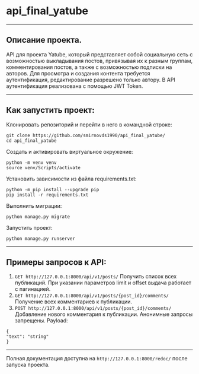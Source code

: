 # api_final_yatube
* * *
## Описание проекта.
API для проекта Yatube, который представляет собой социальную сеть с возможностью выкладывания постов, привязывая их к разным группам, комментирования постов, а также с возможностью подписки на авторов. Для просмотра и создания контента требуется аутентификация, редактирование разрешено только автору. В API аутентификация реализована с помощью JWT Token.
* * *
## Как запустить проект:
Клонировать репозиторий и перейти в него в командной строке:
```
git clone https://github.com/smirnovds1990/api_final_yatube/
cd api_final_yatube
```
Cоздать и активировать виртуальное окружение:
```
python -m venv venv
source venv/Scripts/activate
```
Установить зависимости из файла requirements.txt:
```
python -m pip install --upgrade pip
pip install -r requirements.txt
```
Выполнить миграции:
```
python manage.py migrate
```
Запустить проект:
```
python manage.py runserver
```
* * *
## Примеры запросов к API:
1. `GET http://127.0.0.1:8000/api/v1/posts/`
Получить список всех публикаций. При указании параметров limit и offset выдача работает с пагинацией.
2. `GET http://127.0.0.1:8000/api/v1/posts/{post_id}/comments/`
Получение всех комментариев к публикации.
3. `POST http://127.0.0.1:8000/api/v1/posts/{post_id}/comments/`
Добавление нового комментария к публикации. Анонимные запросы запрещены.
Payload:
```
{
"text": "string"
}
```
* * *
Полная документация доступна на `http://127.0.0.1:8000/redoc/` после запуска проекта.